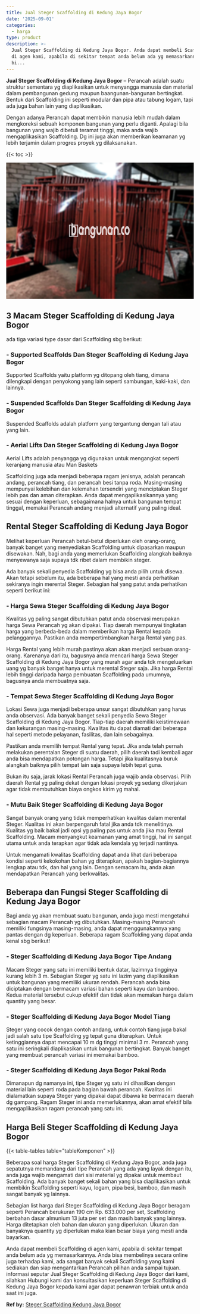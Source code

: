 ```yaml
---
title: Jual Steger Scaffolding di Kedung Jaya Bogor
date: '2025-09-01'
categories:
  - harga
type: product
description: >-
  Jual Steger Scaffolding di Kedung Jaya Bogor. Anda dapat membeli Scaffolding
  di agen kami, apabila di sekitar tempat anda belum ada yg memasarkannya. Anda
  bi...
---
```


**Jual Steger Scaffolding di Kedung Jaya Bogor** – Perancah adalah suatu struktur sementara yg diaplikasikan untuk menyangga manusia dan material dalam pembangunan gedung maupun baangunan-bangunan bertingkat. Bentuk dari Scaffolding ini seperti modular dan pipa atau tabung logam, tapi ada juga bahan lain yang diaplikasikan.

Dengan adanya Perancah dapat membikin manusia lebih mudah dalam mengkoreksi sebuah komponen bangunan yang perlu diganti. Apalagi bila bangunan yang wajib dibetuli teramat tinggi, maka anda wajib mengaplikasikan Scaffolding. Dg ini juga akan memberikan keamanan yg lebih terjamin dalam progres proyek yg dilaksanakan.

{{< toc >}}

![Jual Steger Scaffolding di Kedung Jaya Bogor](/images/sewa-scaffolding-steger-05.png)

## 3 Macam Steger Scaffolding di Kedung Jaya Bogor

ada tiga variasi type dasar dari Scaffolding sbg berikut:

### \- Supported Scaffolds Dan Steger Scaffolding di Kedung Jaya Bogor

Supported Scaffolds yaitu platform yg ditopang oleh tiang, dimana dilengkapi dengan penyokong yang lain seperti sambungan, kaki-kaki, dan lainnya.

### \- Suspended Scaffolds Dan Steger Scaffolding di Kedung Jaya Bogor

Suspended Scaffolds adalah platform yang tergantung dengan tali atau yang lain.

### \- Aerial Lifts Dan Steger Scaffolding di Kedung Jaya Bogor

Aerial Lifts adalah penyangga yg digunakan untuk mengangkat seperti keranjang manusia atau Man Baskets

Scaffolding juga ada menjadi beberapa ragam jenisnya, adalah perancah andang, perancah tiang, dan perancah besi tanpa roda. Masing-masing mempunyai kelebihan dan kelemahan tersendiri yang menciptakan Steger lebih pas dan aman diterapkan. Anda dapat mengaplikasikannya yang sesuai dengan keperluan, sebagaimana halnya untuk bangunan tempat tinggal, memakai Perancah andang menjadi alternatif yang paling ideal.

## Rental Steger Scaffolding di Kedung Jaya Bogor

Melihat keperluan Perancah betul-betul diperlukan oleh orang-orang, banyak banget yang menyediakan Scaffolding untuk dipasarkan maupun disewakan. Nah, bagi anda yang memerlukan Scaffolding alangkah baiknya menyewanya saja supaya tdk ribet dalam membikin steger.

Ada banyak sekali penyedia Scaffolding yg bisa anda pilih untuk disewa. Akan tetapi sebelum itu, ada beberapa hal yang mesti anda perhatikan sekiranya ingin merental Steger. Sebagian hal yang patut anda perhatikan seperti berikut ini:

### \- Harga Sewa Steger Scaffolding di Kedung Jaya Bogor

Kwalitas yg paling sangat dibutuhkan patut anda observasi merupakan harga Sewa Perancah yg akan dipakai. Tiap daerah mempunyai tingkatan harga yang berbeda-beda dalam memberikan harga Rental kepada pelanggannya. Pastikan anda mempertimbangkan harga Rental yang pas.

Harga Rental yang lebih murah pastinya akan akan menjadi serbuan orang-orang. Karenanya dari itu, bagusnya anda mencari harga Sewa Steger Scaffolding di Kedung Jaya Bogor yang murah agar anda tdk mengeluarkan uang yg banyak banget hanya untuk merental Steger saja. Jika harga Rental lebih tinggi daripada harga pembuatan Scaffolding pada umumnya, bagusnya anda membuatnya saja.

### \- Tempat Sewa Steger Scaffolding di Kedung Jaya Bogor

Lokasi Sewa juga menjadi beberapa unsur sangat dibutuhkan yang harus anda observasi. Ada banyak banget sekali penyedia Sewa Steger Scaffolding di Kedung Jaya Bogor. Tiap-tiap daerah memiliki keistimewaan dan kekurangan masing-masing. Kwalitas itu dapat diamati dari beberapa hal seperti metode pelayanan, fasilitas, dan lain sebagainya.

Pastikan anda memilih tempat Rental yang tepat. Jika anda telah pernah melakukan perentalan Steger di suatu daerah, pilih daerah tadi kembali agar anda bisa mendapatkan potongan harga. Tetapi jika kualitasnya buruk alangkah baiknya pilih tempat lain saja supaya lebih tepat guna.

Bukan itu saja, jarak lokasi Rental Perancah juga wajib anda observasi. Pilih daerah Rental yg paling dekat dengan lokasi proyek yg sedang dikerjakan agar tidak membutuhkan biaya ongkos kirim yg mahal.

### \- Mutu Baik Steger Scaffolding di Kedung Jaya Bogor

Sangat banyak orang yang tidak memperhatikan kwalitas dalam merental Steger. Kualitas ini akan berpengaruh fatal jika anda tdk menelitinya. Kualitas yg baik bakal jadi opsi yg paling pas untuk anda jika mau Rental Scaffolding. Macam menyangkut keamanan yang amat tinggi, hal ini sangat utama untuk anda terapkan agar tidak ada kendala yg terjadi nantinya.

Untuk mengamati kwalitas Scaffolding dapat anda lihat dari beberapa kondisi seperti kekokohan bahan yg diterapkan, apakah bagian-bagiannya lengkap atau tdk, dan hal yang lain. Dengan semacam itu, anda akan mendapatkan Perancah yang berkwalitas.

## Beberapa dan Fungsi Steger Scaffolding di Kedung Jaya Bogor

Bagi anda yg akan membuat suatu bangunan, anda juga mesti mengetahui sebagian macam Perancah yg dibutuhkan. Masing-masing Perancah memiliki fungsinya masing-masing, anda dapat menggunakannya yang pantas dengan dg keperluan. Beberapa ragam Scaffolding yang dapat anda kenal sbg berikut!

### \- Steger Scaffolding di Kedung Jaya Bogor Tipe Andang

Macam Steger yang satu ini memiliki bentuk datar, lazimnya tingginya kurang lebih 3 m. Sebagian Steger yg satu ini lazim yang diaplikasikan untuk bangunan yang memiliki ukuran rendah. Perancah anda bisa diciptakan dengan bermacam variasi bahan seperti kayu dan bamboo. Kedua material tersebut cukup efektif dan tidak akan memakan harga dalam quantity yang besar.

### \- Steger Scaffolding di Kedung Jaya Bogor Model Tiang

Steger yang cocok dengan contoh andang, untuk contoh tiang juga bakal jadi salah satu tipe Scaffolding yg tepat guna diterapkan. Untuk ketinggiannya dapat mencapai 10 m dg tinggi minimal 3 m. Perancah yang satu ini seringkali diaplikasikan untuk bangunan bertingkat. Banyak banget yang membuat perancah variasi ini memakai bamboo.

### \- Steger Scaffolding di Kedung Jaya Bogor Pakai Roda

Dimanapun dg namanya ini, tipe Steger yg satu ini dihasilkan dengan material lain seperti roda pada bagian bawah perancah. Kwalitas ini dialamatkan supaya Steger yang dipakai dapat dibawa ke bermacam daerah dg gampang. Ragam Steger ini anda memerlukannya, akan amat efektif bila mengaplikasikan ragam perancah yang satu ini.

## Harga Beli Steger Scaffolding di Kedung Jaya Bogor

{{< table-tables table="tableKomponen" >}}

Beberapa soal harga Steger Scaffolding di Kedung Jaya Bogor, anda juga sepatutnya memandang dari tipe Perancah yang ada yang layak dengan itu, anda juga wajib mengamati dari sisi material yg dipakai untuk membaut Scaffolding. Ada banyak banget sekali bahan yang bisa diaplikasikan untuk membikin Scaffolding seperti kayu, logam, pipa besi, bamboo, dan masih sangat banyak yg lainnya.

Sebagian list harga dari Steger Scaffolding di Kedung Jaya Bogor beragam seperti Perancah berukuran 190 cm Rp. 633.000 per set, Scaffolding berbahan dasar almunium 13 juta per set dan masih banyak yang lainnya. Harga ditetapkan oleh bahan dan ukuran yang diperlukan. Ukuran dan banyaknya quantity yg diperlukan maka kian besar biaya yang mesti anda bayarkan.

Anda dapat membeli Scaffolding di agen kami, apabila di sekitar tempat anda belum ada yg memasarkannya. Anda bisa membelinya secara online juga terhadap kami, ada sangat banyak sekali Scaffolding yang kami sediakan dan siap mengantarkan Perancah pilihan anda sampai tujuan. informasi seputar Jual Steger Scaffolding di Kedung Jaya Bogor dari kami, silahkan Hubungi kami dan konsultasikan keperluan Steger Scaffolding di Kedung Jaya Bogor kepada kami agar dapat penawran terbiak untuk anda saat ini juga.

**Ref by:** [Steger Scaffolding Kedung Jaya Bogor](https://id.wikipedia.org/wiki/Steger)
